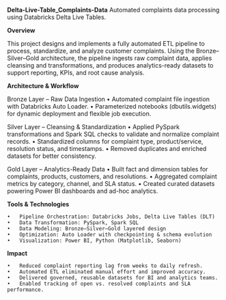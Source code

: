**Delta-Live-Table_Complaints-Data**
Automated complaints data processing using Databricks Delta Live Tables.

**Overview**

This project designs and implements a fully automated ETL pipeline to process, standardize, and analyze customer complaints.
Using the Bronze–Silver–Gold architecture, the pipeline ingests raw complaint data, applies cleansing and transformations, and produces analytics-ready datasets to support reporting, KPIs, and root cause analysis.

**Architecture & Workflow**

Bronze Layer – Raw Data Ingestion
	•	Automated complaint file ingestion with Databricks Auto Loader.
	•	Parameterized notebooks (dbutils.widgets) for dynamic deployment and flexible job execution.

Silver Layer – Cleansing & Standardization
	•	Applied PySpark transformations and Spark SQL checks to validate and normalize complaint records.
	•	Standardized columns for complaint type, product/service, resolution status, and timestamps.
	•	Removed duplicates and enriched datasets for better consistency.

Gold Layer – Analytics-Ready Data
	•	Built fact and dimension tables for complaints, products, customers, and resolutions.
	•	Aggregated complaint metrics by category, channel, and SLA status.
	•	Created curated datasets powering Power BI dashboards and ad-hoc analytics.

**Tools & Technologies**

	•	Pipeline Orchestration: Databricks Jobs, Delta Live Tables (DLT)
	•	Data Transformation: PySpark, Spark SQL
	•	Data Modeling: Bronze–Silver–Gold layered design
	•	Optimization: Auto Loader with checkpointing & schema evolution
	•	Visualization: Power BI, Python (Matplotlib, Seaborn)


**Impact**

	•	Reduced complaint reporting lag from weeks to daily refresh.
	•	Automated ETL eliminated manual effort and improved accuracy.
	•	Delivered governed, reusable datasets for BI and analytics teams.
	•	Enabled tracking of open vs. resolved complaints and SLA performance.

